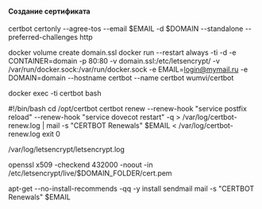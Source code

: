 #### Создание сертификата
certbot certonly --agree-tos --email $EMAIL -d $DOMAIN --standalone --preferred-challenges http


docker volume create domain.ssl
docker run --restart always -ti -d -e CONTAINER=domain -p 80:80 -v domain.ssl:/etc/letsencrypt/ -v /var/run/docker.sock:/var/run/docker.sock -e EMAIL=login@mymail.ru -e DOMAIN=domain --hostname certbot --name certbot wumvi/certbot

docker exec -ti certbot bash




#!/bin/bash
cd /opt/certbot
certbot renew --renew-hook "service postfix reload" --renew-hook "service dovecot restart"  -q > /var/log/certbot-renew.log | mail -s "CERTBOT Renewals" $EMAIL  < /var/log/certbot-renew.log
exit 0


/var/log/letsencrypt/letsencrypt.log


openssl x509 -checkend 432000 -noout -in /etc/letsencrypt/live/$DOMAIN_FOLDER/cert.pem


apt-get --no-install-recommends -qq -y install sendmail
mail -s "CERTBOT Renewals" $EMAIL
